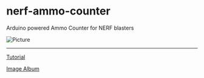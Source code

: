 # nerf-ammo-counter
Arduino powered Ammo Counter for NERF blasters

![Picture](http://i.imgur.com/dLks5Lv.jpg)
<hr> 

[Tutorial](http://nerfhaven.com/forums/topic/27337-ammo-counter-the-ultimate-simple-cheap-guide/)

[Image Album](http://imgur.com/a/Y2vXC)

